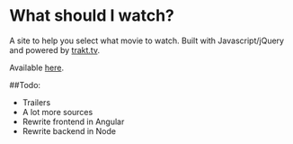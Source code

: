 What should I watch?
====

A site to help you select what movie to watch. Built with Javascript/jQuery and powered by [trakt.tv](http://trakt.tv).

Available [here](http://da.vidhallberg.se/wsiw).

##Todo:
* Trailers
* A lot more sources
* Rewrite frontend in Angular
* Rewrite backend in Node
